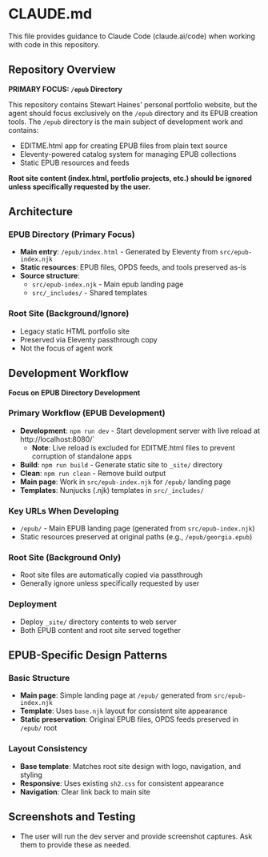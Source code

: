 # CLAUDE.md

This file provides guidance to Claude Code (claude.ai/code) when working with code in this repository.

## Repository Overview

**PRIMARY FOCUS: `/epub` Directory**

This repository contains Stewart Haines' personal portfolio website, but the agent should focus exclusively on the `/epub` directory and its EPUB creation tools. The `/epub` directory is the main subject of development work and contains:

- EDITME.html app for creating EPUB files from plain text source
- Eleventy-powered catalog system for managing EPUB collections
- Static EPUB resources and feeds

**Root site content (index.html, portfolio projects, etc.) should be ignored unless specifically requested by the user.**

## Architecture

### EPUB Directory (Primary Focus)
- **Main entry**: `/epub/index.html` - Generated by Eleventy from `src/epub-index.njk`
- **Static resources**: EPUB files, OPDS feeds, and tools preserved as-is
- **Source structure**: 
  - `src/epub-index.njk` - Main epub landing page
  - `src/_includes/` - Shared templates

### Root Site (Background/Ignore)
- Legacy static HTML portfolio site
- Preserved via Eleventy passthrough copy
- Not the focus of agent work

## Development Workflow

**Focus on EPUB Directory Development**

### Primary Workflow (EPUB Development)
- **Development**: `npm run dev` - Start development server with live reload at http://localhost:8080/`
  - **Note**: Live reload is excluded for EDITME.html files to prevent corruption of standalone apps
- **Build**: `npm run build` - Generate static site to `_site/` directory
- **Clean**: `npm run clean` - Remove build output
- **Main page**: Work in `src/epub-index.njk` for `/epub/` landing page
- **Templates**: Nunjucks (.njk) templates in `src/_includes/`

### Key URLs When Developing
- `/epub/` - Main EPUB landing page (generated from `src/epub-index.njk`)
- Static resources preserved at original paths (e.g., `/epub/georgia.epub`)

### Root Site (Background Only)
- Root site files are automatically copied via passthrough
- Generally ignore unless specifically requested by user

### Deployment
- Deploy `_site/` directory contents to web server
- Both EPUB content and root site served together

## EPUB-Specific Design Patterns

### Basic Structure
- **Main page**: Simple landing page at `/epub/` generated from `src/epub-index.njk`
- **Template**: Uses `base.njk` layout for consistent site appearance
- **Static preservation**: Original EPUB files, OPDS feeds preserved in `/epub/` root

### Layout Consistency
- **Base template**: Matches root site design with logo, navigation, and styling
- **Responsive**: Uses existing `sh2.css` for consistent appearance
- **Navigation**: Clear link back to main site

## Screenshots and Testing

- The user will run the dev server and provide screenshot captures. Ask them to provide these as needed.